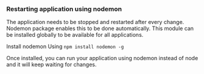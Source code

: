 ### Restarting application using nodemon

The application needs to be stopped and restarted after every change.
Nodemon package enables this to be done automatically.
This module can be installed globally to be available for all applications.

Install nodemon Using
```npm install nodemon -g```


Once installed, you can run your application using nodemon instead of node and it will keep waiting for changes.
